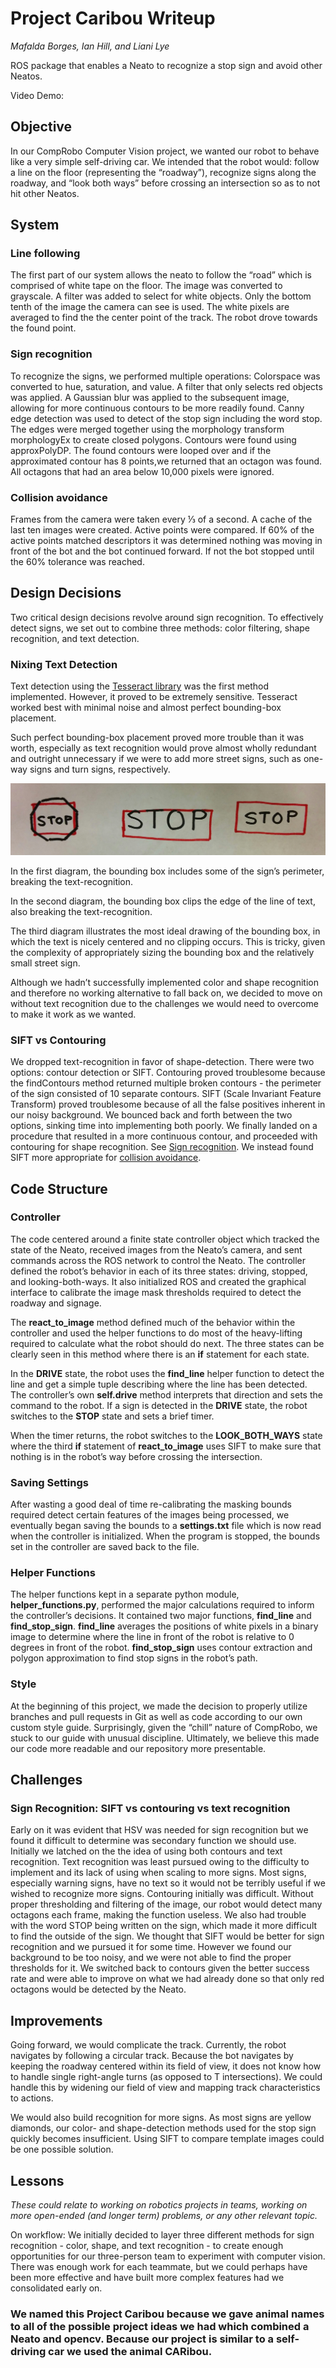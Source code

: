 Project Caribou Writeup
=======================
*Mafalda Borges, Ian Hill, and Liani Lye*

ROS package that enables a Neato to recognize a stop sign and avoid other Neatos.

Video Demo: <link>

## Objective
In our CompRobo Computer Vision project, we wanted our robot to behave like a very simple self-driving car. We intended that the robot would:
follow a line on the floor (representing the “roadway”),
recognize signs along the roadway, and
“look both ways”  before crossing an intersection so as to not hit other Neatos.

## System

### Line following
The first part of our system allows the neato to follow the “road” which is comprised of white tape on the floor. 
The image was converted to grayscale.
A filter was added to select for white objects.
Only the bottom tenth of the image the camera can see is used.
The white pixels are averaged to find the the center point of the track.
The robot drove towards the found point.

### Sign recognition<a name=”sign-recognition”></a>
To recognize the signs, we performed multiple operations:
Colorspace was converted to hue, saturation, and value.
A filter that only selects red objects was applied.
A Gaussian blur was applied to the subsequent image, allowing for more continuous contours to be more readily found.
Canny edge detection was used to detect of the stop sign including the word stop.
The edges were merged together using the morphology transform morphologyEx to create closed polygons.
Contours were found using approxPolyDP.
The found contours were looped over and if the approximated contour has 8 points,we returned that an octagon was found.
All octagons that had an area below 10,000 pixels were ignored.

### Collision avoidance <a name=”collision-avoidance”></a>
Frames from the camera were taken every ⅓ of a second.
A cache of the last ten images were created.
Active points were compared.
If 60% of the active points matched descriptors it was determined nothing was moving in front of the bot and the bot continued forward. If not the bot stopped until the 60% tolerance was reached.

## Design Decisions

Two critical design decisions revolve around sign recognition.  To effectively detect signs, we set out to combine three methods: color filtering, shape recognition, and text detection.

### Nixing Text Detection
Text detection using the [Tesseract library](https://pypi.python.org/pypi/pytesseract) was the first method implemented.  However, it proved to be extremely sensitive.  Tesseract worked best with minimal noise and almost perfect bounding-box placement.

Such perfect bounding-box placement proved more trouble than it was worth, especially as text recognition would prove almost wholly redundant and outright unnecessary if we were to add more street signs, such as one-way signs and turn signs, respectively.

![bounding with corners](/readme_images/bounding.jpg)

In the first diagram, the bounding box includes some of the sign’s perimeter, breaking the text-recognition.

In the second diagram, the bounding box clips the edge of the line of text, also breaking the text-recognition.

The third diagram illustrates the most ideal drawing of the bounding box, in which the text is nicely centered and no clipping occurs.  This is tricky, given the complexity of appropriately sizing the bounding box and the relatively small street sign.

Although we hadn’t successfully implemented color and shape recognition and therefore no working alternative to fall back on, we decided to move on without text recognition due to the challenges we would need to overcome to make it work as we wanted.

### SIFT vs Contouring

We dropped text-recognition in favor of shape-detection.  There were two options: contour detection or SIFT.  Contouring proved troublesome because the findContours method returned multiple broken contours - the perimeter of the sign consisted of 10 separate contours.  SIFT (Scale Invariant Feature Transform) proved troublesome because of all the false positives inherent in our noisy background.  We bounced back and forth between the two options, sinking time into implementing both poorly.  We finally landed on a procedure that resulted in a more continuous contour, and proceeded with contouring for shape recognition.  See [Sign recognition](#sign-recognition).  We instead found SIFT more appropriate for [collision avoidance](#collision-avoidance).


## Code Structure

### Controller
The code centered around a finite state controller object which tracked the state of the Neato, received images from the Neato’s camera, and sent commands across the ROS network to control the Neato. The controller defined the robot’s behavior in each of its three states: driving, stopped, and looking-both-ways. It also initialized ROS and created the graphical interface to calibrate the image mask thresholds required to detect the roadway and signage.

The **react_to_image** method defined much of the behavior within the controller and used the helper functions to do most of the heavy-lifting required to calculate what the robot should do next. The three states can be clearly seen in this method where there is an **if** statement for each state.

In the **DRIVE** state, the robot uses the **find_line** helper function to detect the line and get a simple tuple describing where the line has been detected. The controller’s own **self.drive** method interprets that direction and sets the command to the robot. If a sign is detected in the **DRIVE** state, the robot switches to the **STOP** state and sets a brief timer.

When the timer returns, the robot switches to the **LOOK_BOTH_WAYS** state where the third **if** statement of **react_to_image** uses SIFT to make sure that nothing is in the robot’s way before crossing the intersection.

### Saving Settings

After wasting a good deal of time re-calibrating the masking bounds required detect certain features of the images being processed, we eventually began saving the bounds to a **settings.txt** file which is now read when the controller is initialized. When the program is stopped, the bounds set in the controller are saved back to the file.

### Helper Functions

The helper functions kept in a separate python module, **helper_functions.py**, performed the major calculations required to inform the controller’s decisions. It contained two major functions, **find_line** and **find_stop_sign**. **find_line** averages the positions of white pixels in a binary image to determine where the line in front of the robot is relative to 0 degrees in front of the robot. **find_stop_sign** uses contour extraction and polygon approximation to find stop signs in the robot’s path.

### Style
At the beginning of this project, we made the decision to properly utilize branches and pull requests in Git as well as code according to our own custom style guide. Surprisingly, given the “chill” nature of CompRobo, we stuck to our guide with unusual discipline. Ultimately, we believe this made our code more readable and our repository more presentable.

## Challenges

### Sign Recognition: SIFT vs contouring vs text recognition
Early on it was evident that HSV was needed for sign recognition but we found it difficult to determine was secondary function we should use. Initially we latched on the the idea of using both contours and text recognition. Text recognition was least pursued owing to the difficulty to implement and its lack of using when scaling to more signs. Most signs, especially warning signs, have no text so it would not be terribly useful if we wished to recognize more signs. Contouring initially was difficult. Without proper thresholding and filtering of the image, our robot would detect many octagons each frame, making the function useless. We also had trouble with the word STOP being written on the sign, which made it more difficult to find the outside of the sign. We thought that SIFT would be better for sign recognition and we pursued it for some time. However we found our background to be too noisy, and we were not able to find the proper thresholds for it. We switched back to contours given the better success rate and were able to improve on what we had already done so that only red octagons would be detected by the Neato. 

## Improvements

Going forward, we would complicate the track.  Currently, the robot navigates by following a circular track.  Because the bot navigates by keeping the roadway centered within its field of view, it does not know how to handle single right-angle turns (as opposed to T intersections).  We could handle this by widening our field of view and mapping track characteristics to actions.

We would also build recognition for more signs.  As most signs are yellow diamonds, our color- and shape-detection methods used for the stop sign quickly becomes insufficient.  Using SIFT to compare template images could be one possible solution.

## Lessons
*These could relate to working on robotics projects in teams, working on more open-ended (and longer term) problems, or any other relevant topic.*

On workflow:
We initially decided to layer three different methods for sign recognition - color, shape, and text recognition - to create enough opportunities for our three-person team to experiment with computer vision.  There was enough work for each teammate, but we could perhaps have been more effective and have built more complex features had we consolidated early on.

### We named this Project Caribou because we gave animal names to all of the possible project ideas we had which combined a Neato and opencv. Because our project is similar to a self-driving car we used the animal CARibou. 

